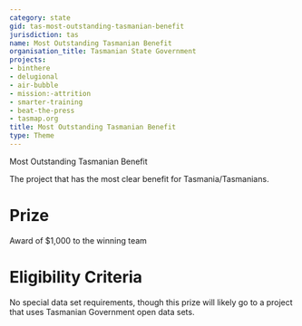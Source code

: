 ```yaml
---
category: state
gid: tas-most-outstanding-tasmanian-benefit
jurisdiction: tas
name: Most Outstanding Tasmanian Benefit
organisation_title: Tasmanian State Government
projects:
- binthere
- delugional
- air-bubble
- mission:-attrition
- smarter-training
- beat-the-press
- tasmap.org
title: Most Outstanding Tasmanian Benefit
type: Theme
---
```


Most Outstanding Tasmanian Benefit

The project that has the most clear benefit for Tasmania/Tasmanians.

# Prize
Award of  $1,000 to the winning team

# Eligibility Criteria
No special data set requirements, though this prize will likely go to a project that uses Tasmanian Government open data sets.
